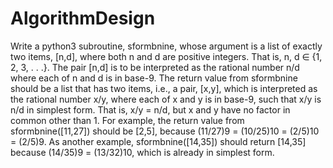 # AlgorithmDesign

Write a python3 subroutine, sformbnine, whose argument is a list of exactly two items, [n,d], where both n and d are positive integers. That is, n, d ∈ {1, 2, 3, . . .}.
The pair [n,d] is to be interpreted as the rational number n/d where each of n and d is in base-9. The return value from sformbnine should be a list that has two items,
i.e., a pair, [x,y], which is interpreted as the rational number x/y, where each of x and y is in base-9, such that x/y is n/d in simplest form. That is, x/y = n/d, but x
and y have no factor in common other than 1. For example, the return value from sformbnine([11,27]) should be [2,5], because (11/27)9 = (10/25)10 = (2/5)10 = (2/5)9. As another example, sformbnine([14,35]) should return [14,35] because (14/35)9 = (13/32)10, which is already in simplest form.
